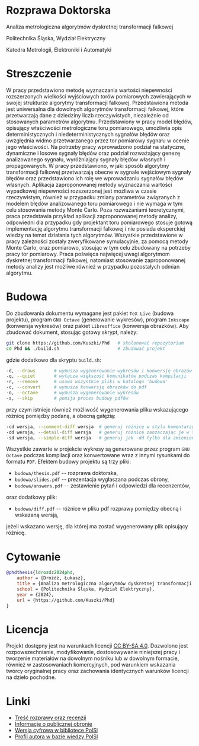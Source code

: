 # Rozprawa Doktorska

Analiza metrologiczna algorytmów dyskretnej transformacji falkowej

Politechnika Śląska, Wydział Elektryczny

Katedra Metrologii, Elektroniki i Automatyki

# Streszczenie

W pracy przedstawiono metodę wyznaczania wartości niepewności rozszerzonych wielkości wyjściowych torów pomiarowych zawierających w swojej strukturze algorytmy transformacji falkowej. Przedstawiona metoda jest uniwersalna dla dowolnych algorytmów transformacji falkowej, które przetwarzają dane z dziedziny liczb rzeczywistych, niezależnie od stosowanych parametrów algorytmu. Przedstawiony w pracy model błędów, opisujący właściwości metrologiczne toru pomiarowego, umożliwia opis deterministycznych i niedeterministycznych sygnałów błędów oraz uwzględnia widmo przetwarzanego przez tor pomiarowy sygnału w ocenie jego właściwości. Na potrzeby pracy wprowadzono podział na statyczne, dynamiczne i losowe sygnały błędów oraz podział rozważający genezę analizowanego sygnału, wyróżniający sygnały błędów własnych i propagowanych. W pracy przedstawiono, w jaki sposób algorytmy transformacji falkowej przetwarzają obecne w sygnale wejściowym sygnały błędów oraz przedstawiono ich rolę we wprowadzaniu sygnałów błędów własnych. Aplikacja zaproponowanej metody wyznaczania wartości wypadkowej niepewności rozszerzonej jest możliwa w czasie rzeczywistym, również w przypadku zmiany parametrów związanych z modelem błędów analizowanego toru pomiarowego i nie wymaga w tym celu stosowania metody Monte Carlo. Poza rozważaniami teoretycznymi, praca przedstawia przykład aplikacji zaproponowanej metody analizy, odpowiedni dla przypadku gdy projektant toru pomiarowego stosuje gotową implementację algorytmu transformacji falkowej i nie posiada eksperckiej wiedzy na temat działania tych algorytmów. Wszystkie przedstawione w pracy zależności zostały zweryfikowane symulacyjnie, za pomocą metody Monte Carlo, oraz pomiarowo, stosując w tym celu zbudowany na potrzeby pracy tor pomiarowy. Praca poświęca najwięcej uwagi algorytmom dyskretnej transformacji falkowej, natomiast stosowanie zaproponowanej metody analizy jest możliwe również w przypadku pozostałych odmian algorytmu.

# Budowa

Do zbudowania dokumentu wymagane jest pakiet `TeX Live` (budowa projektu), program `GNU Octave` (generowanie wykresów), program `Inkscape` (konwersja wykresów) oraz pakiet `Libreoffice` (konwersja obrazków). Aby zbudować dokument, stosując gotowy skrypt, należy:

``` bash
git clone https://github.com/Kuszki/Phd   # skolonować repozytorium
cd Phd && ./build.sh                      # zbudować projekt
```

gdzie dodatkowo dla skryptu `build.sh`:

``` bash
-d, --draws       # wymusza wygenerowanie wykresów i konwersję obrazów
-q, --quiet       # wyłącza większość komunikatów podczas kompilacji
-r, --remove      # usuwa wszystkie pliki w katalogu 'budowa'
-c, --convert     # wymusza konwersję obrazków do pdf
-o, --octave      # wymusza wygenerowanie wykresów
-s, --skip        # pomija proces budowy pdfów
```

przy czym istnieje również możliwość wygenerowania pliku wskazującego różnicę pomiędzy podaną, a obecną gałęzią:

``` bash
-cd wersja, --comment-diff wersja  # generuj różnicę w stylu komentarzy pdf
-dd wersja, --detail-diff wersja   # generuj różnicę zanzaczając je w tekście
-sd wersja, --simple-diff wersja   # generuj jak -dd tylko dla zmienionych stron
```

Wszystkie zawarte w projekcie wykresy są generowane przez program `GNU Octave` podczas kompilacji oraz konwertowane wraz z innymi rysunkami do formatu `PDF`. Efektem budowy projektu są trzy pliki:

- `budowa/thesis.pdf` -- rozprawa doktorska,
- `budowa/slides.pdf` -- prezentacja wygłaszana podczas obrony,
- `budowa/answers.pdf` -- zestawienie pytań i odpowiedzi dla recenzentów,

oraz dodatkowy plik:

- `budowa/diff.pdf` -- różnice w pliku pdf rozprawy pomiędzy obecną i wskazaną wersją,

jeżeli wskazano wersję, dla której ma zostać wygenerowany plik opisujący różnicę.

# Cytowanie

``` bibtex
@phdthesis{ldrozdz2024phd,
	author = {Dróżdż, Łukasz},
	title = {Analiza metrologiczna algorytmów dyskretnej transformacji falkowej},
	school = {Politechnika Śląska, Wydział Elektryczny},
	year = {2024},
	url = {https://github.com/Kuszki/Phd}
}
```

# Licencja

Projekt dostępny jest na warunkach licencji [CC BY-SA 4.0](https://creativecommons.org/licenses/by-sa/4.0). Dozwolone jest rozpowszechnianie, modyfikowanie, dostosowywanie niniejszej pracy i tworzenie materiałów na dowolnym nośniku lub w dowolnym formacie, również w zastosowaniach komercyjnych, pod warunkiem wskazania twórcy oryginalnej pracy oraz zachowania identycznych warunków licencji na dzieło pochodne.

# Linki

- [Treść rozprawy oraz recenzji](https://bip.polsl.pl/nadania_dr/lukasz-drozdz)
- [Informacje o publicznej obronie](https://bip.polsl.pl/termin_dok/lukasz-drozdz)
- [Wersja cyfrowa w bibliotece PolSl](https://repolis.bg.polsl.pl/dlibra/publication/88015)
- [Profil autora w bazie wiedzy PolSl](https://omega.polsl.pl/info/author/PSL7ef5bbfeebe6495c9202189b2a9840f3)
